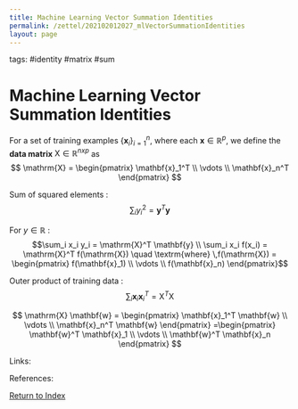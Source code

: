 ```yaml
---
title: Machine Learning Vector Summation Identities
permalink: /zettel/202102012027_mlVectorSummationIdentities
layout: page
---
```

tags: #identity #matrix #sum

# Machine Learning Vector Summation Identities

For a set of training examples $\{\mathbf{x}_i \}_{i=1}^n$, where each $\mathbf{x} \in \mathbb{R}^p$, we define the **data matrix** $\mathrm{X} \in \mathbb{R}^{n x p}$ as 
$$
\mathrm{X} = 
\begin{pmatrix}
\mathbf{x}_1^T \\
\vdots \\
\mathbf{x}_n^T
\end{pmatrix}
$$

Sum of squared elements : $$\sum_i y_i^2 = \mathbf{y}^T \mathbf{y}$$

For $y \in \mathbb{R}$ : $$\sum_i x_i y_i = \mathrm{X}^T \mathbf{y} \\
\sum_i x_i f(x_i) = \mathrm{X}^T f(\mathrm{X}) \quad \textrm{where} \,f(\mathrm{X}) = \begin{pmatrix} f(\mathbf{x}_1) \\ \vdots \\ f(\mathbf{x}_n) \end{pmatrix}$$

Outer product of training data : $$\sum_i \mathbf{x}_i \mathbf{x}^T_i = \mathrm{X}^T \mathrm{X}$$


$$
\mathrm{X} \mathbf{w} =
\begin{pmatrix}
\mathbf{x}_1^T \mathbf{w} \\
\vdots \\
\mathbf{x}_n^T \mathbf{w}
\end{pmatrix}
=\begin{pmatrix}
\mathbf{w}^T \mathbf{x}_1 \\
\vdots \\
\mathbf{w}^T \mathbf{x}_n
\end{pmatrix}
$$

Links: 

References: 

[Return to Index](index)